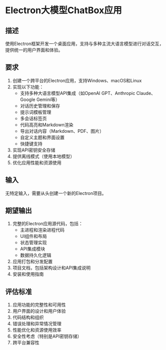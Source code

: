 # Electron大模型ChatBox应用

## 描述
使用Electron框架开发一个桌面应用，支持与多种主流大语言模型进行对话交互，提供统一的用户界面和体验。

## 要求
1. 创建一个跨平台的Electron应用，支持Windows、macOS和Linux
2. 实现以下功能：
   - 支持多种大语言模型API集成（如OpenAI GPT、Anthropic Claude、Google Gemini等）
   - 对话历史管理和保存
   - 提示词模板管理
   - 多会话标签页
   - 代码高亮和Markdown渲染
   - 导出对话内容（Markdown、PDF、图片）
   - 自定义主题和界面设置
   - 快捷键支持
3. 实现API密钥安全存储
4. 提供离线模式（使用本地模型）
5. 优化应用性能和资源使用

## 输入
无特定输入，需要从头创建一个新的Electron项目。

## 期望输出
1. 完整的Electron应用源代码，包括：
   - 主进程和渲染进程代码
   - UI组件和布局
   - 状态管理实现
   - API集成模块
   - 数据持久化逻辑
2. 应用打包和分发配置
3. 项目文档，包括架构设计和API集成说明
4. 安装和使用指南

## 评估标准
1. 应用功能的完整性和可用性
2. 用户界面的设计和用户体验
3. 代码结构和组织
4. 错误处理和异常情况管理
5. 性能优化和资源使用效率
6. 安全性考虑（特别是API密钥存储）
7. 跨平台兼容性